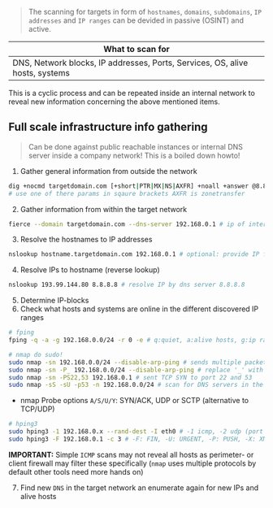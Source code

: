 > The scanning for targets in form of `hostnames`, `domains`, `subdomains`, `IP addresses` and `IP ranges` can be devided in passive (OSINT) and active.

| What to scan for |
| - |
| DNS, Network blocks, IP addresses, Ports, Services, OS, alive hosts, systems |

This is a cyclic process and can be repeated inside an internal network to reveal new information concerning the above mentioned items.

## Full scale infrastructure info gathering
> Can be done against public reachable instances or internal DNS server inside a company network!
>This is a boiled down howto!

1. Gather general information from outside the network

```bash
dig +nocmd targetdomain.com [+short|PTR|MX|NS|AXFR] +noall +answer @8.8.8.8
# use one of there params in sqaure brackets AXFR is zonetransfer
```

2. Gather information from within the target network

```bash
fierce --domain targetdomain.com --dns-server 192.168.0.1 # ip of internal DNS
```

3. Resolve the hostnames to IP addresses

```bash
nslookup hostname.targetdomain.com 192.168.0.1 # optional: provide IP for dns to send query to
```

4. Resolve IPs to hostname (reverse lookup)

```bash
nslookup 193.99.144.80 8.8.8.8 # resolve IP by dns server 8.8.8.8
```

5. Determine IP-blocks 
6. Check what hosts and systems are online in the different discovered IP ranges

```bash
# fping
fping -q -a -g 192.168.0.0/24 -r 0 -e # q:quiet, a:alive hosts, g:ip range, r:retries, e:elapsed time
```

```bash
# nmap do sudo!
sudo nmap -sn 192.168.0.0/24 --disable-arp-ping # sends multiple packets to check if a host is alive (80,443,icmp ...)
sudo nmap -sn -P_ 192.168.0.0/24 --disable-arp-ping # replace '_' with E/M/P/U [defaultport 80]
sudo nmap -sn -PS22,53 192.168.0.1 # sent TCP SYN to port 22 and 53
sudo nmap -sS -sU -p53 -n 192.168.0.0/24 # scan for DNS servers in the network
```

- nmap Probe options `A/S/U/Y`: SYN/ACK, UDP or SCTP (alternative to TCP/UDP)

```bash
# hping3
sudo hping3 -1 192.168.0.x --rand-dest -I eth0 # -1 icmp, -2 udp (port 0 default)
sudo hping3 -F 192.168.0.1 -c 3 # -F: FIN, -U: URGENT, -P: PUSH, -X: XMAS (flags)
```

**IMPORTANT:** Simple `ICMP` scans may not reveal all hosts as perimeter- or client firewall may filter these specifically (`nmap` uses multiple protocols by default other tools need more hands on)

7. Find new `DNS` in the target network an enumerate again for new IPs and alive hosts